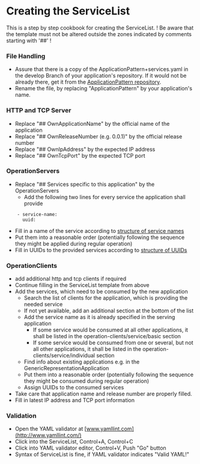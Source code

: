 # Creating the ServiceList

This is a step by step cookbook for creating the ServiceList.
! Be aware that the template must not be altered outside the zones indicated by comments starting with '##' !


### File Handling

* Assure that there is a copy of the ApplicationPattern+services.yaml in the develop Branch of your application's repository.
  If it would not be already there, get it from the [ApplicationPattern repository](https://github.com/openBackhaul/ApplicationPattern).
* Rename the file, by replacing "ApplicationPattern" by your application's name.


### HTTP and TCP Server
* Replace "## OwnApplicationName" by the official name of the application
* Replace "## OwnReleaseNumber (e.g. 0.0.1)" by the official release number
* Replace "## OwnIpAddress" by the expected IP address
* Replace "## OwnTcpPort" by the expected TCP port


### OperationServers

* Replace "## Services specific to this application" by the OperationServers
  * Add the following two lines for every service the application shall provide  
```
    - service-name:
      uuid:
```
  * Fill in a name of the service according to [structure of service names](../StructureOfServiceNames/StructureOfServiceNames.md)
  * Put them into a reasonable order (potentially following the sequence they might be applied during regular operation)
  * Fill in UUIDs to the provided services according to [structure of UUIDs](../StructureOfUuids/StructureOfUuids.md)


### OperationClients
* add additional http and tcp clients if required
* Continue filling in the ServiceList template from above
* Add the services, which need to be consumed by the new application
  * Search the list of clients for the application, which is providing the needed service
  * If not yet available, add an additional section at the bottom of the list
  * Add the service name as it is already specified in the serving application
    * If some service would be consumed at all other applications, it shall be listed in the operation-clients/service/basic section
    * If some service would be consumed from one or several, but not all other applications, it shall be listed in the operation-clients/service/individual section
  * Find info about existing applications e.g. in the GenericRepresentationApplication
  * Put them into a reasonable order (potentially following the sequence they might be consumed during regular operation)
  * Assign UUIDs to the consumed services
* Take care that application name and release number are properly filled.
* Fill in latest IP address and TCP port information

### Validation

* Open the YAML validator at [www.yamllint.com](http://www.yamllint.com/)
* Click into the ServiceList, Control+A, Control+C
* Click into YAML validator editor, Control+V, Push "Go" button
* Syntax of ServiceList is fine, if YAML validator indicates "Valid YAML!"
